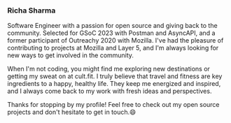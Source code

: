 ### Richa Sharma

<!--
**14Richa/14Richa** is a ✨ _special_ ✨ repository because its `README.md` (this file) appears on your GitHub profile.

Here are some ideas to get you started:

- 🔭 I’m currently working on ...
- 🌱 I’m currently learning ...
- 👯 I’m looking to collaborate on ...
- 🤔 I’m looking for help with ...
- 💬 Ask me about ...
- 📫 How to reach me: ...
- 😄 Pronouns: ...
- ⚡ Fun fact: ...
-->

Software Engineer with a passion for open source and giving back to the community. Selected for GSoC 2023 with Postman and AsyncAPI, and a former participant of Outreachy 2020 with Mozilla. I've had the pleasure of contributing to projects at Mozilla and Layer 5, and I'm always looking for new ways to get involved in the community. 

When I'm not coding, you might find me exploring new destinations or getting my sweat on at cult.fit. I truly believe that travel and fitness are key ingredients to a happy, healthy life. They keep me energized and inspired, and I always come back to my work with fresh ideas and perspectives. 

Thanks for stopping by my profile! Feel free to check out my open source projects and don't hesitate to get in touch.😄
